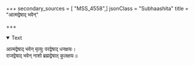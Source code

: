+++
secondary_sources = [ "MSS_4558",]
jsonClass = "Subhaashita"
title = "आत्मद्वेषाद् भवेन्"

+++

<details open><summary>Text</summary>

आत्मद्वेषाद् भवेन् मृत्युः परद्वेषाद् धनक्षयः।  
राजद्वेषाद् भवेन् नाशो ब्रह्मद्वेषात् कुलक्षयः॥
</details>
